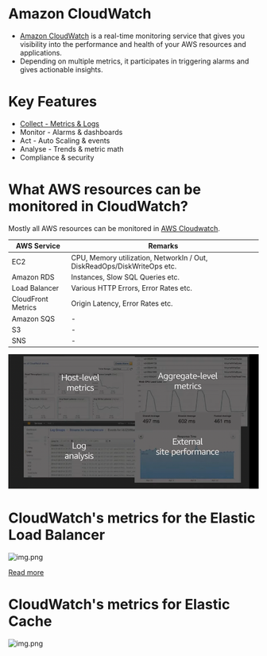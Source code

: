 
# Amazon CloudWatch
- [Amazon CloudWatch](https://aws.amazon.com/cloudwatch/) is a real-time monitoring service that gives you visibility into the performance and health of your AWS resources and applications. 
- Depending on multiple metrics, it participates in triggering alarms and gives actionable insights.

# Key Features
- [Collect - Metrics & Logs](https://docs.aws.amazon.com/AWSEC2/latest/UserGuide/viewing_metrics_with_cloudwatch.html#ec2-cloudwatch-metrics)
- Monitor - Alarms & dashboards
- Act - Auto Scaling & events
- Analyse - Trends & metric math
- Compliance & security

# What AWS resources can be monitored in CloudWatch?

Mostly all AWS resources can be monitored in [AWS Cloudwatch](https://images.ctfassets.net/ee3ypdtck0rk/3Nj7dlXrWjY6QGLJ2WlLQy/37e85ae7a0581d31792dd05dd0830e50/Screen_Shot_2021-08-27_at_16.31.30.png?w=1853&h=1059&q=50&fm=webp).

| AWS Service          | Remarks                                                                 |
|----------------------|-------------------------------------------------------------------------|
| EC2                  | CPU, Memory utilization, NetworkIn / Out, DiskReadOps/DiskWriteOps etc. |
| Amazon RDS           | Instances, Slow SQL Queries etc.                                        |
| Load Balancer        | Various HTTP Errors, Error Rates etc.                                   |
| CloudFront Metrics   | Origin Latency, Error Rates etc.                                        |
| Amazon SQS           | -                                                                       |
| S3                   | -                                                                       |
| SNS                  | -                                                                       |

![img.png](assests/cloudwatch_img.png)

# CloudWatch's metrics for the Elastic Load Balancer

![img.png](https://www.splunk.com/content/dam/splunk-blogs/signalfx-assets/blog-images/ELB-CloudWatch-1024x457.png)

[Read more](https://docs.aws.amazon.com/elasticloadbalancing/latest/application/load-balancer-cloudwatch-metrics.html)

# CloudWatch's metrics for Elastic Cache

![img.png](https://d2908q01vomqb2.cloudfront.net/887309d048beef83ad3eabf2a79a64a389ab1c9f/2019/07/26/ClusterModeElasticache10.png)